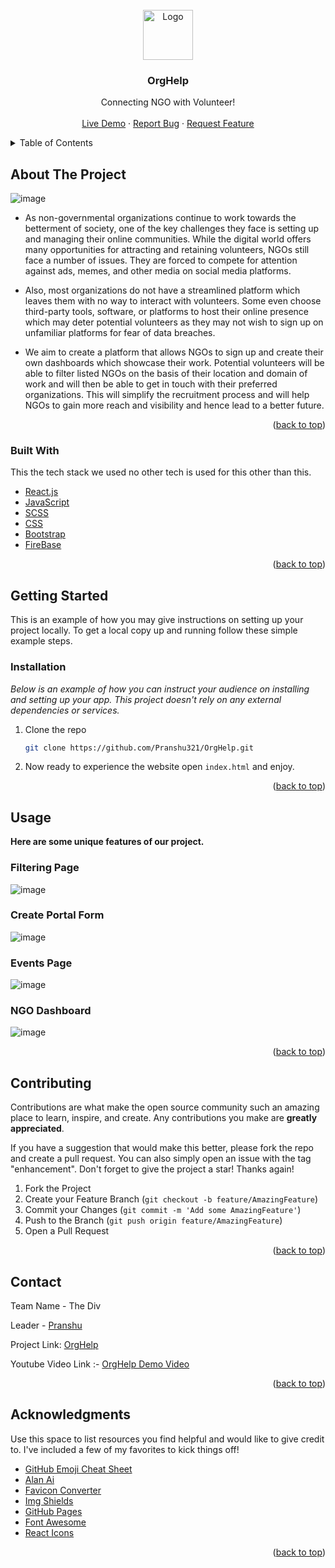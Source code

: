 <div id="top"></div>
<!-- PROJECT LOGO -->
<br />
<div align="center">
  <a href="https://github.com/othneildrew/Best-README-Template" target="blank">
    <img src="https://user-images.githubusercontent.com/86917304/167479064-bbfd05e1-1a29-4c43-b1f2-f90187f1a7f0.png" alt="Logo" width="80" height="80">
  </a>

  <h3 align="center">OrgHelp</h3>

  <p align="center">
    Connecting NGO with Volunteer!
    <br />
    <br />
    <a href="https://pranshu321.github.io/OrgHelp/" target="blank">Live Demo</a>
    ·
    <a href="https://github.com/Pranshu321/OrgHelp/issues" target="blank">Report Bug</a>
    ·
    <a href="https://github.com/Pranshu321/OrgHelp/issues" target="blank">Request Feature</a>
  </p>
</div>



<!-- TABLE OF CONTENTS -->
<details>
  <summary>Table of Contents</summary>
  <ol>
    <li>
      <a href="#about-the-project">About The Project</a>
      <ul>
        <li><a href="#built-with">Built With</a></li>
      </ul>
    </li>
    <li>
      <a href="#getting-started">Getting Started</a>
      <ul>
        <li><a href="#installation">Installation</a></li>
      </ul>
    </li>
    <li><a href="#usage">Usage</a></li>
    <li><a href="#contributing">Contributing</a></li>
    <li><a href="#contact">Contact</a></li>
    <li><a href="#acknowledgments">Acknowledgments</a></li>
  </ol>
</details>



<!-- ABOUT THE PROJECT -->
## About The Project

![image](https://user-images.githubusercontent.com/86917304/167479709-ca8c8be4-fa1c-412c-849d-5fe9fc642cea.png)




* As non-governmental organizations continue to work towards the betterment of society, one of the key challenges they face is setting up and managing their online communities. While the digital world offers many opportunities for attracting and retaining volunteers, NGOs still face a number of issues. They are forced to compete for attention against ads, memes, and other media on social media platforms.

* Also, most organizations do not have a streamlined platform which leaves them with no way to interact with volunteers. Some even choose third-party tools, software, or platforms to host their online presence which may deter potential volunteers as they may not wish to sign up on unfamiliar platforms for fear of data breaches.

* We aim to create a platform that allows NGOs to sign up and create their own dashboards which showcase their work. Potential volunteers will be able to filter listed NGOs on the basis of their location and domain of work and will then be able to get in touch with their preferred organizations. This will simplify the recruitment process and will help NGOs to gain more reach and visibility and hence lead to a better future.

<p align="right">(<a href="#top">back to top</a>)</p>



### Built With

This the tech stack we used no other tech is used for this other than this.


* [React.js](https://reactjs.org/)
* [JavaScript](https://www.javascript.com/)
* [SCSS](https://sass-lang.com/)
* [CSS](https://www.w3schools.com/css/)
* [Bootstrap](https://getbootstrap.com/)
* [FireBase](https://firebase.google.com/)


<p align="right">(<a href="#top">back to top</a>)</p>



<!-- GETTING STARTED -->
## Getting Started

This is an example of how you may give instructions on setting up your project locally.
To get a local copy up and running follow these simple example steps.

### Installation

_Below is an example of how you can instruct your audience on installing and setting up your app. This project doesn't rely on any external dependencies or services._

1. Clone the repo
   ```sh
   git clone https://github.com/Pranshu321/OrgHelp.git
   ```
2. Now ready to experience the website open `index.html` and enjoy.

<p align="right">(<a href="#top">back to top</a>)</p>



<!-- USAGE EXAMPLES -->
## Usage
**Here are some unique features of our project.** 

### Filtering Page
![image](https://user-images.githubusercontent.com/86917304/167482413-1883c573-6c38-4ec3-ac61-841dd7e4a781.png)

### Create Portal Form
![image](https://user-images.githubusercontent.com/86917304/167482471-458fcb77-308a-42a1-b904-e9c1dc60600a.png)

### Events Page
![image](https://user-images.githubusercontent.com/86917304/167482613-b70c52d1-3b9f-4b4b-a544-cdc7dbabb753.png)


### NGO Dashboard
![image](https://user-images.githubusercontent.com/86917304/167482627-ced08f67-80e7-4195-b20a-6d9a4ba0faca.png)

<p align="right">(<a href="#top">back to top</a>)</p>

<!-- CONTRIBUTING -->
## Contributing

Contributions are what make the open source community such an amazing place to learn, inspire, and create. Any contributions you make are **greatly appreciated**.

If you have a suggestion that would make this better, please fork the repo and create a pull request. You can also simply open an issue with the tag "enhancement".
Don't forget to give the project a star! Thanks again!

1. Fork the Project
2. Create your Feature Branch (`git checkout -b feature/AmazingFeature`)
3. Commit your Changes (`git commit -m 'Add some AmazingFeature'`)
4. Push to the Branch (`git push origin feature/AmazingFeature`)
5. Open a Pull Request

<p align="right">(<a href="#top">back to top</a>)</p>

<!-- CONTACT -->
## Contact

Team Name - The Div

Leader - [Pranshu](pranshujain0111@gmail.com)

Project Link: [OrgHelp](https://pranshu321.github.io/OrgHelp/)

Youtube Video Link :- [OrgHelp Demo Video](https://youtu.be/OFJMZ7dCl6A)

<p align="right">(<a href="#top">back to top</a>)</p>



<!-- ACKNOWLEDGMENTS -->
## Acknowledgments

Use this space to list resources you find helpful and would like to give credit to. I've included a few of my favorites to kick things off!

* [GitHub Emoji Cheat Sheet](https://www.webpagefx.com/tools/emoji-cheat-sheet)
* [Alan Ai](https://alan.app/)
* [Favicon Converter](https://favicon.io/favicon-converter/)
* [Img Shields](https://shields.io)
* [GitHub Pages](https://pages.github.com)
* [Font Awesome](https://fontawesome.com)
* [React Icons](https://react-icons.github.io/react-icons/search)

<p align="right">(<a href="#top">back to top</a>)</p>
